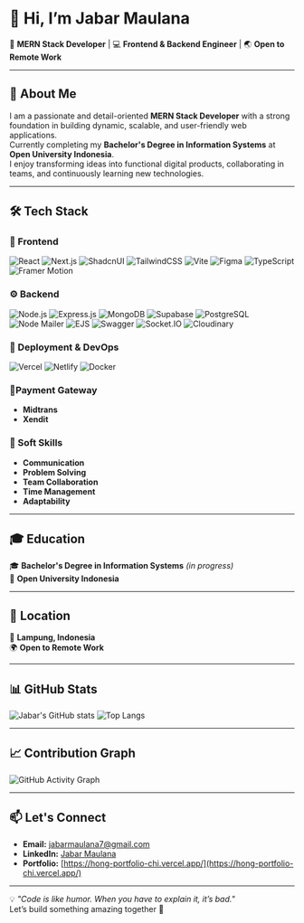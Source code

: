 # 👋 Hi, I’m **Jabar Maulana**

🚀 **MERN Stack Developer** | 💻 **Frontend & Backend Engineer** | 🌏 **Open to Remote Work**

---

## 📌 About Me
I am a passionate and detail-oriented **MERN Stack Developer** with a strong foundation in building dynamic, scalable, and user-friendly web applications.  
Currently completing my **Bachelor's Degree in Information Systems** at **Open University Indonesia**.  
I enjoy transforming ideas into functional digital products, collaborating in teams, and continuously learning new technologies.

---

## 🛠 Tech Stack

### 🎨 Frontend
![React](https://img.shields.io/badge/React-20232A?style=for-the-badge&logo=react&logoColor=61DAFB)
![Next.js](https://img.shields.io/badge/Next.js-000000?style=for-the-badge&logo=nextdotjs&logoColor=white)
![ShadcnUI](https://img.shields.io/badge/ShadcnUI-000000?style=for-the-badge)
![TailwindCSS](https://img.shields.io/badge/TailwindCSS-38B2AC?style=for-the-badge&logo=tailwindcss&logoColor=white)
![Vite](https://img.shields.io/badge/Vite-646CFF?style=for-the-badge&logo=vite&logoColor=white)
![Figma](https://img.shields.io/badge/Figma-F24E1E?style=for-the-badge&logo=figma&logoColor=white)
![TypeScript](https://img.shields.io/badge/TypeScript-3178C6?style=for-the-badge&logo=typescript&logoColor=white)
![Framer Motion](https://img.shields.io/badge/Framer_Motion-black?style=for-the-badge&logo=framer&logoColor=blue)

### ⚙ Backend
![Node.js](https://img.shields.io/badge/Node.js-339933?style=for-the-badge&logo=nodedotjs&logoColor=white)
![Express.js](https://img.shields.io/badge/Express.js-000000?style=for-the-badge&logo=express&logoColor=white)
![MongoDB](https://img.shields.io/badge/MongoDB-4EA94B?style=for-the-badge&logo=mongodb&logoColor=white)
![Supabase](https://img.shields.io/badge/Supabase-3ECF8E?style=for-the-badge&logo=supabase&logoColor=white)
![PostgreSQL](https://img.shields.io/badge/PostgreSQL-316192?style=for-the-badge&logo=postgresql&logoColor=white)
![Node Mailer](https://img.shields.io/badge/NodeMailer-339933?style=for-the-badge)
![EJS](https://img.shields.io/badge/EJS-8BC34A?style=for-the-badge)
![Swagger](https://img.shields.io/badge/Swagger-85EA2D?style=for-the-badge&logo=swagger&logoColor=black)
![Socket.IO](https://img.shields.io/badge/Socket.IO-010101?style=for-the-badge&logo=socketdotio&logoColor=white)
![Cloudinary](https://img.shields.io/badge/Cloudinary-3448C5?style=for-the-badge&logo=cloudinary&logoColor=white)

### 🚀 Deployment & DevOps
![Vercel](https://img.shields.io/badge/Vercel-000000?style=for-the-badge&logo=vercel&logoColor=white)
![Netlify](https://img.shields.io/badge/Netlify-00C7B7?style=for-the-badge&logo=netlify&logoColor=white)
![Docker](https://img.shields.io/badge/Docker-2496ED?style=for-the-badge&logo=docker&logoColor=white)

### 💸Payment Gateway
- **Midtrans**
- **Xendit**

### 🤝 Soft Skills
- **Communication**
- **Problem Solving**
- **Team Collaboration**
- **Time Management**
- **Adaptability**

---

## 🎓 Education
🎓 **Bachelor's Degree in Information Systems** *(in progress)*  
📍 **Open University Indonesia**

---

## 📍 Location
📍 **Lampung, Indonesia**  
🌍 **Open to Remote Work**

---

## 📊 GitHub Stats
![Jabar's GitHub stats](https://github-readme-stats.vercel.app/api?username=hong541&show_icons=true&theme=radical)
![Top Langs](https://github-readme-stats.vercel.app/api/top-langs/?username=hong541&layout=compact&theme=radical)

---

## 📈 Contribution Graph
![GitHub Activity Graph](https://github-readme-activity-graph.vercel.app/graph?username=hong541&theme=react-dark)

---

## 📫 Let's Connect
- **Email:** [jabarmaulana7@gmail.com](mailto:jabarmaulana7@gmail.com)
- **LinkedIn:** [Jabar Maulana](https://www.linkedin.com/in/jabar-maulana-36778a2ab/)
- **Portfolio:** [https://hong-portfolio-chi.vercel.app/](https://hong-portfolio-chi.vercel.app/)

---

💡 *"Code is like humor. When you have to explain it, it’s bad."*  
Let’s build something amazing together 🚀
